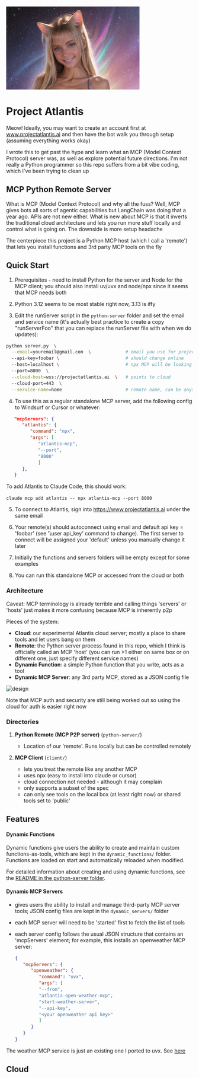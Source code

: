 ![happy](/happy.png)

# Project Atlantis
Meow! Ideally, you may want to create an account first at www.projectatlantis.ai and then have the bot walk you through setup (assuming everything works okay)

I wrote this to get past the hype and learn what an MCP (Model Context Protocol) server was, as well as explore potential future directions. I'm not really a Python programmer so this repo suffers from a bit vibe coding, which I've been trying to clean up

## MCP Python Remote Server

What is MCP (Model Context Protocol) and why all the fuss? Well, MCP gives bots all sorts of agentic capabilities but LangChain was doing that a year ago. APIs are not new either. What is new about MCP is that it inverts the traditional cloud architecture and lets you run more stuff locally and control what is going on. The downside is more setup headache

The centerpiece this project is a Python MCP host (which I call a 'remote') that lets you install functions and 3rd party MCP tools on the fly

## Quick Start

1. Prerequisites - need to install Python for the server and Node for the MCP client; you should also install uv/uvx and node/npx since it seems that MCP needs both


2. Python 3.12 seems to be most stable right now, 3.13 is iffy

3. Edit the runServer script in the `python-server` folder and set the email and service name (it's actually best practice to create a copy "runServerFoo" that you can replace the runServer file with when we do updates):

```bash
python server.py  \
  --email=youremail@gmail.com  \             # email you use for project atlantis
  --api-key=foobar \                         # should change online
  --host=localhost \                         # npx MCP will be looking here to connect to remote (assumes there is at least one running locally)
  --port=8000  \
  --cloud-host=wss://projectatlantis.ai  \   # points to cloud
  --cloud-port=443  \
  --service-name=home                        # remote name, can be anything but must be unique across all machines
```
4. To use this as a regular standalone MCP server, add the following config to Windsurf or Cursor or whatever:

```json
   "mcpServers": {
      "atlantis": {
         "command": "npx",
         "args": [
            "atlantis-mcp",
            "--port",
            "8000"
            ]
      },
   }
```

To add Atlantis to Claude Code, this should work:

```claude mcp add atlantis -- npx atlantis-mcp --port 8000```

5. To connect to Atlantis, sign into https://www.projectatlantis.ai under the same email

6. Your remote(s) should autoconnect using email and default api key = 'foobar' (see '\user api_key' command to change). The first server to connect will be assigned your 'default' unless you manually change it later

7. Initially the functions and servers folders will be empty except for some examples

8. You can run this standalone MCP or accessed from the cloud or both

### Architecture

Caveat: MCP terminology is already terrible and calling things 'servers' or 'hosts' just makes it more confusing because MCP is inherently p2p

Pieces of the system:

- **Cloud**: our experimental Atlantis cloud server; mostly a place to share tools and let users bang on them
- **Remote**: the Python server process found in this repo, which I think is officially called an MCP 'host' (you can run >1 either on same box or on different one, just specify different service names)
- **Dynamic Function**: a simple Python function that you write, acts as a tool
- **Dynamic MCP Server**: any 3rd party MCP, stored as a JSON config file

![design](/design.png)

Note that MCP auth and security are still being worked out so using the cloud for auth is easier right now

### Directories

1. **Python Remote (MCP P2P server)** (`python-server/`)
   - Location of our 'remote'. Runs locally but can be controlled remotely

2. **MCP Client** (`client/`)
   - lets you treat the remote like any another MCP
   - uses npx (easy to install into claude or cursor)
   - cloud connection not needed - although it may complain
   - only supports a subset of the spec
   - can only see tools on the local box (at least right now) or shared
     tools set to 'public'


## Features

#### Dynamic Functions

Dynamic functions give users the ability to create and maintain custom functions-as-tools, which are kept in the `dynamic_functions/` folder. Functions are loaded on start and automatically reloaded when modified.

For detailed information about creating and using dynamic functions, see the [README in the python-server folder](python-server/README.dynamic_functions.md).

#### Dynamic MCP Servers

- gives users the ability to install and manage third-party MCP server tools; JSON config files are kept in the `dynamic_servers/` folder
- each MCP server will need to be 'started' first to fetch the list of tools
- each server config follows the usual JSON structure that contains an 'mcpServers' element; for example, this installs an openweather MCP server:

   ```json
   {
      "mcpServers": {
         "openweather": {
            "command": "uvx",
            "args": [
            "--from",
            "atlantis-open-weather-mcp",
            "start-weather-server",
            "--api-key",
            "<your openweather api key>"
            ]
         }
      }
   }
   ```

The weather MCP service is just an existing one I ported to uvx. See [here](https://github.com/ProjectAtlantis-dev/atlantis-open-weather-mcp)


## Cloud


